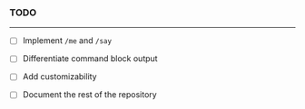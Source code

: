 ### TODO

---

- [ ] Implement `/me` and `/say`
- [ ] Differentiate command block output
- [ ] Add customizability

- [ ] Document the rest of the repository
